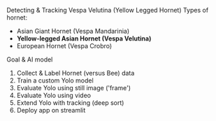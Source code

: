 Detecting & Tracking Vespa Velutina (Yellow Legged Hornet)
Types of hornet:
- Asian Giant Hornet (Vespa Mandarinia)
- **Yellow-legged Asian Hornet (Vespa Velutina)**
- European Hornet (Vespa Crobro)

Goal & AI model
1. Collect & Label Hornet (versus Bee) data
2. Train a custom Yolo model
3. Evaluate Yolo using still image ('frame')
4. Evaluate Yolo using video
5. Extend Yolo with tracking (deep sort)
6. Deploy app on streamlit
   
